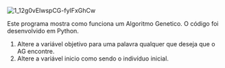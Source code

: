 ![1_12g0vElwspCG-fyIFxGhCw](https://user-images.githubusercontent.com/6359399/138360792-a0bb9e24-9397-4ba3-afaa-5a51c2e179d0.png)

Este programa mostra como funciona um Algoritmo Genetico.
O código foi desenvolvido em Python.
1) Altere a variável objetivo para uma palavra qualquer que deseja que o AG encontre.
2) Altere a variável inicio como sendo o indivíduo inicial.